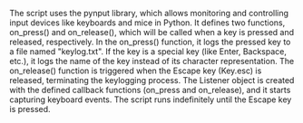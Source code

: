 The script uses the pynput library, which allows monitoring and controlling input devices like keyboards and mice in Python.
It defines two functions, on_press() and on_release(), which will be called when a key is pressed and released, respectively.
In the on_press() function, it logs the pressed key to a file named "keylog.txt". If the key is a special key (like Enter, Backspace, etc.), it logs the name of the key instead of its character representation.
The on_release() function is triggered when the Escape key (Key.esc) is released, terminating the keylogging process.
The Listener object is created with the defined callback functions (on_press and on_release), and it starts capturing keyboard events.
The script runs indefinitely until the Escape key is pressed.
